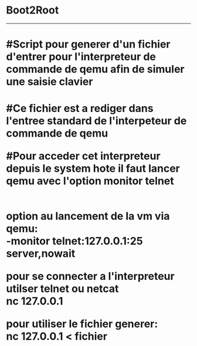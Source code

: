 # Boot2Root
<hr/>
<h1>#Script pour generer d'un fichier d'entrer pour l'interpreteur de commande de qemu afin de simuler une saisie clavier<h1/>
<p>#Ce fichier est a rediger dans l'entree standard de l'interpeteur de commande de qemu<p/>
<p>#Pour acceder cet interpreteur depuis le system hote il faut lancer qemu avec l'option monitor telnet<p/>
<br/>
option au lancement de la vm via qemu:<br/>
-monitor telnet:127.0.0.1:25 server,nowait

pour se connecter a l'interpreteur utilser telnet ou netcat<br/>
nc 127.0.0.1

pour utiliser le fichier generer:<br/>
nc 127.0.0.1 < fichier
